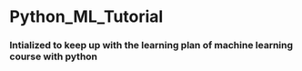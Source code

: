 # Python_ML_Tutorial
### Intialized to keep up with the learning plan of machine learning course with python 
